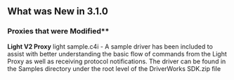 
## What was New in 3.1.0

### Proxies that were Modified\*\* 
**Light V2 Proxy**
light sample.c4i - A sample driver has been included to assist with better understanding the basic flow of commands from the Light Proxy as well as receiving protocol notifications. The driver can be found in the Samples directory under the root level of the DriverWorks SDK.zip file

